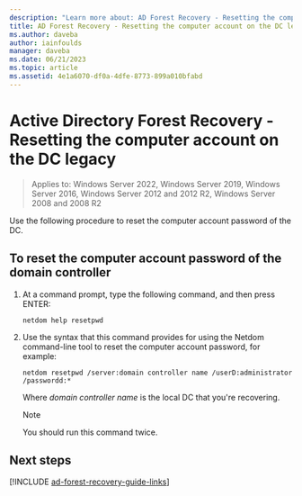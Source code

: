 ```yaml
---
description: "Learn more about: AD Forest Recovery - Resetting the computer account on the DC legacy"
title: AD Forest Recovery - Resetting the computer account on the DC legacy
ms.author: daveba
author: iainfoulds
manager: daveba
ms.date: 06/21/2023
ms.topic: article
ms.assetid: 4e1a6070-df0a-4dfe-8773-899a010bfabd
---
```


# Active Directory Forest Recovery - Resetting the computer account on the DC legacy

>Applies to: Windows Server 2022, Windows Server 2019, Windows Server 2016, Windows Server 2012 and 2012 R2, Windows Server 2008 and 2008 R2

 Use the following procedure to reset the computer account password of the DC.

## To reset the computer account password of the domain controller

1. At a command prompt, type the following command, and then press ENTER:

   ```cli
   netdom help resetpwd
   ```

2. Use the syntax that this command provides for using the Netdom command-line tool to reset the computer account password, for example:

   ```cli
   netdom resetpwd /server:domain controller name /userD:administrator /passwordd:*
   ```

    Where *domain controller name* is the local DC that you're recovering.

   > [!NOTE]
   > You should run this command twice.

## Next steps

[!INCLUDE [ad-forest-recovery-guide-links](includes/ad-forest-recovery-guide-links.md)]
